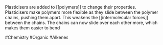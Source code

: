 Plasticisers are added to [[polymers]] to change their properties. Plasticisers make polymers more flexible as they slide between the polymer chains, pushing them apart. This weakens the [[intermolecular forces]] between the chains. The chains can now slide over each other more, which makes them easier to bend

#Chemistry #Organic #Alkenes 